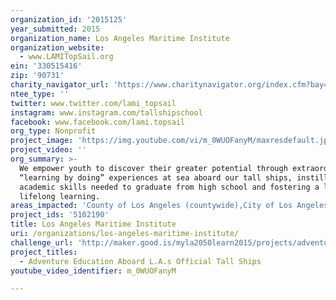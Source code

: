 ```yaml
---
organization_id: '2015125'
year_submitted: 2015
organization_name: Los Angeles Maritime Institute
organization_website:
  - www.LAMITopSail.org
ein: '330515416'
zip: '90731'
charity_navigator_url: 'https://www.charitynavigator.org/index.cfm?bay=search.profile&ein=330515416'
ntee_type: ''
twitter: www.twitter.com/lami_topsail
instagram: www.instagram.com/tallshipschool
facebook: www.facebook.com/lami.topsail
org_type: Nonprofit
project_image: 'https://img.youtube.com/vi/m_0WUOFanyM/maxresdefault.jpg'
project_video: ''
org_summary: >-
  We empower youth to discover their greater potential through extraordinary
  “learning by doing” experiences at sea aboard our tall ships, instilling the
  academic skills needed to graduate from high school and fostering a love for
  lifelong learning.
areas_impacted: 'County of Los Angeles (countywide),City of Los Angeles (citywide),LAUSD'
project_ids: '5102190'
title: Los Angeles Maritime Institute
uri: /organizations/los-angeles-maritime-institute/
challenge_url: 'http://maker.good.is/myla2050learn2015/projects/adventureeducation.html'
project_titles:
  - Adventure Education Aboard L.A.s Official Tall Ships
youtube_video_identifier: m_0WUOFanyM

---
```


